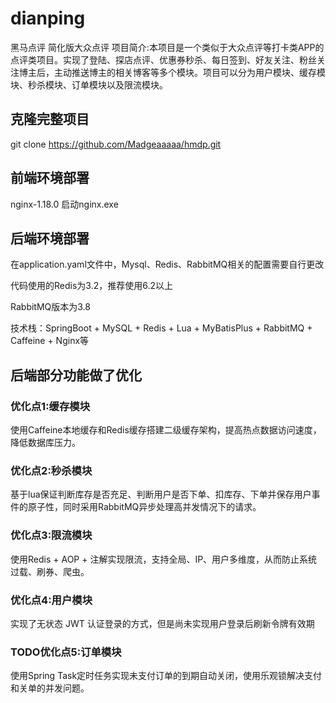 # dianping
黑马点评
简化版大众点评
项目简介:本项目是一个类似于大众点评等打卡类APP的点评类项目。实现了登陆、探店点评、优惠券秒杀、每日签到、好友关注、粉丝关注博主后，主动推送博主的相关博客等多个模块。项目可以分为用户模块、缓存模块、秒杀模块、订单模块以及限流模块。

## 克隆完整项目
git clone https://github.com/Madgeaaaaa/hmdp.git
## 前端环境部署
nginx-1.18.0   启动nginx.exe    
## 后端环境部署
在application.yaml文件中，Mysql、Redis、RabbitMQ相关的配置需要自行更改

代码使用的Redis为3.2，推荐使用6.2以上

RabbitMQ版本为3.8

技术栈：SpringBoot + MySQL + Redis + Lua + MyBatisPlus + RabbitMQ + Caffeine + Nginx等



## 后端部分功能做了优化
### 优化点1:缓存模块
使用Caffeine本地缓存和Redis缓存搭建二级缓存架构，提高热点数据访问速度，降低数据库压力。

### 优化点2:秒杀模块
基于lua保证判断库存是否充足、判断用户是否下单、扣库存、下单并保存用户事件的原子性，同时采用RabbitMQ异步处理高并发情况下的请求。

### 优化点3:限流模块
使用Redis + AOP + 注解实现限流，支持全局、IP、用户多维度，从而防止系统过载、刷券、爬虫。

### 优化点4:用户模块
实现了无状态 JWT 认证登录的方式，但是尚未实现用户登录后刷新令牌有效期

### TODO优化点5:订单模块
使用Spring Task定时任务实现未支付订单的到期自动关闭，使用乐观锁解决支付和关单的并发问题。


